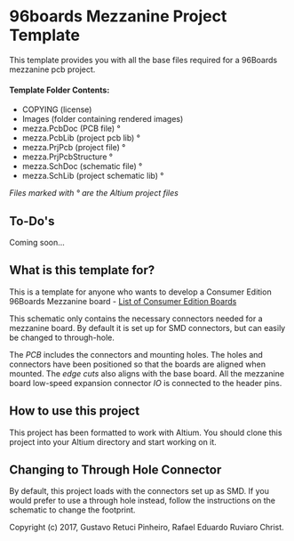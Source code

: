 # 96boards Mezzanine Project Template

This template provides you with all the base files required for 
a 96Boards mezzanine pcb project.

#### Template Folder Contents:

- COPYING (license)
- Images (folder containing rendered images)
- mezza.PcbDoc (PCB file) °
- mezza.PcbLib (project pcb lib) °
- mezza.PrjPcb (project file) °
- mezza.PrjPcbStructure °
- mezza.SchDoc (schematic file) °
- mezza.SchLib  (project schematic lib) °

*Files marked with ° are the Altium project files*

## To-Do's

Coming soon...

## What is this template for?

This is a template for anyone who wants to develop a Consumer Edition 96Boards
Mezzanine board - [List of Consumer Edition Boards](https://www.96boards.org/products/ce/)

This schematic only contains the necessary connectors needed
for a mezzanine board. By default it is set up for SMD connectors, but
can easily be changed to through-hole.

The <em>PCB</em> includes the connectors and mounting holes. The holes
and connectors have been positioned so that the boards are aligned when
mounted. The <em>edge cuts</em> also aligns with the base board. All the
mezzanine board low-speed expansion connector <em>IO</em> is connected
to the header pins.

## How to use this project

This project has been formatted to work with Altium. You should clone this 
project into your Altium directory and start working on it.



## Changing to Through Hole Connector

By default, this project loads with the connectors set up as SMD. If you
would prefer to use a through hole instead, follow the instructions on
the schematic to change the footprint.

Copyright (c) 2017, Gustavo Retuci Pinheiro, Rafael Eduardo Ruviaro Christ.
